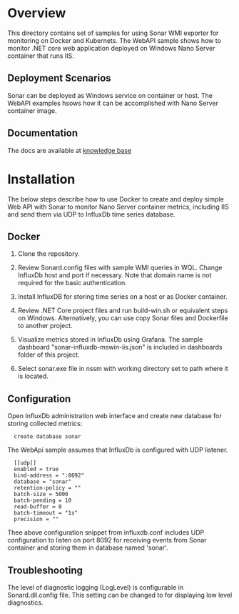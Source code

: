 # Overview
This directory contains set of samples for using Sonar WMI exporter for monitoring on Docker and Kubernets. The WebAPI sample shows how to monitor .NET core web application deployed on Windows Nano Server container that runs IIS.

## Deployment Scenarios
Sonar can be deployed as Windows service on container or host. The WebAPI examples hsows how it can be accomplished with Nano Server container image. 
## Documentation
The docs are available at [knowledge base](http://www.infragravity.com/knowledge-base/sonar-overview/)
# Installation
The below steps describe how to use Docker to create and deploy simple Web API with Sonar to monitor Nano Server container metrics, including IIS and send them via UDP to InfluxDb time series database.
## Docker  
1. Clone the repository.
2. Review Sonard.config files with sample WMI queries in WQL. Change InfluxDb host and port if necessary. Note that domain name is not required for the basic authentication.
3. Install InfluxDB for storing time series on a host or as Docker container.
4. Review .NET Core project files and run build-win.sh or equivalent steps on Windows. Alternatively, you can use copy Sonar files and Dockerfile to another project.
5. Visualize metrics stored in InfluxDb using Grafana. The sample dashboard "sonar-influxdb-mswin-iis.json" is included in dashboards folder of this project.

4. Select sonar.exe file in nssm with working directory set to path where it is located.
## Configuration
Open InfluxDb administration web interface and create new database for storing collected metrics:
```
  create database sonar
```
The WebApi sample assumes that InfluxDb is configured with UDP listener. 
``` 
  [[udp]]
  enabled = true
  bind-address = ":8092"
  database = "sonar"
  retention-policy = ""
  batch-size = 5000
  batch-pending = 10
  read-buffer = 0
  batch-timeout = "1s"
  precision = ""
```
Thee above configuration snippet from influxdb.conf includes UDP configuration to listen on port 8092 for receiving events from Sonar container and storing them in database named 'sonar'. 
## Troubleshooting
The level of diagnostic logging (LogLevel) is configurable in Sonard.dll.config file. This setting can be changed to for displaying low level diagnostics.
